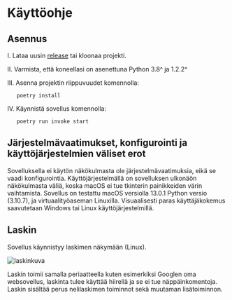 # Käyttöohje

## Asennus

I. Lataa uusin [release](https://github.com/realclever/ot-harjoitustyo/releases/) tai kloonaa projekti. 

II. Varmista, että koneellasi on asenettuna Python 3.8^ ja 1.2.2^ 

III. Asenna projektin riippuvuudet komennolla:

       poetry install

IV. Käynnistä sovellus komennolla:

       poetry run invoke start

## Järjestelmävaatimukset, konfigurointi ja käyttöjärjestelmien väliset erot 

Sovelluksella ei käytön näkökulmasta ole järjestelmävaatimuksia, eikä se vaadi konfigurointia. Käyttöjärjestelmällä on sovelluksen ulkonäön näkökulmasta väliä, koska macOS ei tue tkinterin painikkeiden värin vaihtamista. 
Sovellus on testattu macOS versiolla 13.0.1 Python versio (3.10.7), ja virtuaalityöaseman Linuxilla. Visuaalisesti paras käyttäjäkokemus saavutetaan Windows tai Linux käyttöjärjestelmillä. 

## Laskin

Sovellus käynnistyy laskimen näkymään (Linux).

![laskinkuva](https://i.imgur.com/7S0fDAK.png)

Laskin toimii samalla periaatteella kuten esimerkiksi Googlen oma websovellus, laskinta tulee käyttää hiirellä ja se ei tue näppäinkomentoja. Laskin sisältää perus nelilaskimen toiminnot sekä muutaman lisätoiminnon. 


